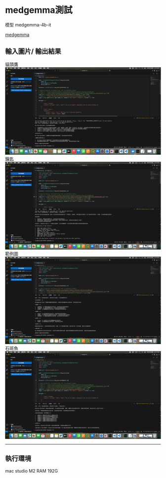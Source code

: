 # medgemma測試

模型 medgemma-4b-it

[medgemma](https://huggingface.co/google/medgemma-4b-it)

## 輸入圖片/ 輸出結果
貓頭鷹
![貓頭鷹](PIC/1.png)<br>
鑰匙
![鑰匙](PIC/2.png)<br>
範例圖
![範例圖](PIC/3.png)<br>
石斑魚
![石斑魚](PIC/4.png)<br>

---

## 執行環境

mac studio M2 RAM 192G

